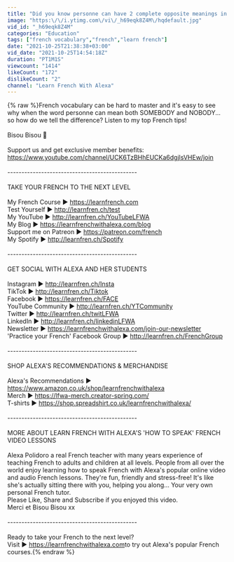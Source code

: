 ```yaml
---
title: "Did you know personne can have 2 complete opposite meanings in French?!🤯 #Shorts"
image: "https:\/\/i.ytimg.com\/vi\/_h69eqk8Z4M\/hqdefault.jpg"
vid_id: "_h69eqk8Z4M"
categories: "Education"
tags: ["french vocabulary","french","learn french"]
date: "2021-10-25T21:38:38+03:00"
vid_date: "2021-10-25T14:54:18Z"
duration: "PT1M1S"
viewcount: "1414"
likeCount: "172"
dislikeCount: "2"
channel: "Learn French With Alexa"
---
```

{% raw %}French vocabulary can be hard to master and it's easy to see why when the word personne can mean both SOMEBODY and NOBODY... so how do we tell the difference? Listen to my top French tips!<br /><br />Bisou Bisou 💋 <br /><br />Support us and get exclusive member benefits: <a rel="nofollow" target="blank" href="https://www.youtube.com/channel/UCK6TzBHhEUCKa6dgjlsVHEw/join">https://www.youtube.com/channel/UCK6TzBHhEUCKa6dgjlsVHEw/join</a> <br /><br />----------------------------------------------  <br /><br />TAKE YOUR FRENCH TO THE NEXT LEVEL  <br /><br />My French Course ► <a rel="nofollow" target="blank" href="https://learnfrench.com​">https://learnfrench.com​</a><br />Test Yourself ► <a rel="nofollow" target="blank" href="http://learnfren.ch/test">http://learnfren.ch/test</a><br />My YouTube ► <a rel="nofollow" target="blank" href="http://learnfren.ch/YouTubeLFWA​">http://learnfren.ch/YouTubeLFWA​</a> <br />My Blog ► <a rel="nofollow" target="blank" href="https://learnfrenchwithalexa.com/blog​">https://learnfrenchwithalexa.com/blog​</a> <br />Support me on Patreon ► <a rel="nofollow" target="blank" href="https://patreon.com/french​">https://patreon.com/french​</a> <br />My Spotify ► <a rel="nofollow" target="blank" href="http://learnfren.ch/Spotify">http://learnfren.ch/Spotify</a><br /><br />----------------------------------------------  <br /><br />GET SOCIAL WITH ALEXA AND HER STUDENTS  <br /><br />Instagram ► <a rel="nofollow" target="blank" href="http://learnfren.ch/Insta">http://learnfren.ch/Insta</a><br />TikTok ► <a rel="nofollow" target="blank" href="http://learnfren.ch/Tiktok">http://learnfren.ch/Tiktok</a><br />Facebook ► <a rel="nofollow" target="blank" href="https://learnfren.ch/FACE">https://learnfren.ch/FACE</a><br />YouTube Community ► <a rel="nofollow" target="blank" href="http://learnfren.ch/YTCommunity">http://learnfren.ch/YTCommunity</a><br />Twitter ► <a rel="nofollow" target="blank" href="http://learnfren.ch/twitLFWA​">http://learnfren.ch/twitLFWA​</a><br />LinkedIn ► <a rel="nofollow" target="blank" href="http://learnfren.ch/linkedinLFWA​">http://learnfren.ch/linkedinLFWA​</a><br />Newsletter ► <a rel="nofollow" target="blank" href="https://learnfrenchwithalexa.com/join-our-newsletter">https://learnfrenchwithalexa.com/join-our-newsletter</a><br />'Practice your French' Facebook Group ► <a rel="nofollow" target="blank" href="http://learnfren.ch/FrenchGroup">http://learnfren.ch/FrenchGroup</a><br /><br /> ----------------------------------------------  <br /><br />SHOP ALEXA'S RECOMMENDATIONS &amp; MERCHANDISE<br /><br />Alexa's Recommendations ► <a rel="nofollow" target="blank" href="https://www.amazon.co.uk/shop/learnfrenchwithalexa">https://www.amazon.co.uk/shop/learnfrenchwithalexa</a><br />Merch ► <a rel="nofollow" target="blank" href="https://lfwa-merch.creator-spring.com/">https://lfwa-merch.creator-spring.com/</a><br />T-shirts ► <a rel="nofollow" target="blank" href="https://shop.spreadshirt.co.uk/learnfrenchwithalexa/">https://shop.spreadshirt.co.uk/learnfrenchwithalexa/</a><br /><br />----------------------------------------------  <br /><br />MORE ABOUT LEARN FRENCH WITH ALEXA'S 'HOW TO SPEAK' FRENCH VIDEO LESSONS  <br /><br />Alexa Polidoro a real French teacher with many years experience of teaching French to adults and children at all levels. People from all over the world enjoy learning how to speak French with Alexa's popular online video and audio French lessons. They're fun, friendly and stress-free! It's like she's actually sitting there with you, helping you along... Your very own personal French tutor.  <br />Please Like, Share and Subscribe if you enjoyed this video.   <br />Merci et Bisou Bisou xx  <br /><br />----------------------------------------------  <br /><br />Ready to take your French to the next level?   <br />Visit ► <a rel="nofollow" target="blank" href="https://learnfrenchwithalexa.com​">https://learnfrenchwithalexa.com​</a> to try out Alexa's popular French courses.{% endraw %}

